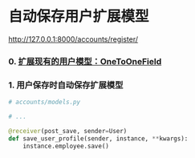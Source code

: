 # 自动保存用户扩展模型


http://127.0.0.1:8000/accounts/register/


### 0. [扩展现有的用户模型：OneToOneField](../example1-profile/)

### 1. 用户保存时自动保存扩展模型

``` python
# accounts/models.py

# ...

@receiver(post_save, sender=User)
def save_user_profile(sender, instance, **kwargs):
    instance.employee.save()
```